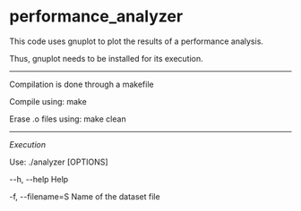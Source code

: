 # performance_analyzer
This code uses gnuplot to plot the results of a performance analysis.

Thus, gnuplot needs to be installed for its execution.

*******************************************************

Compilation is done through a makefile

Compile using: make

Erase .o files using: make clean

*********************************************************
*Execution*

Use: ./analyzer [OPTIONS]

--h, --help 		 Help

-f, --filename=S 		 Name of the dataset file
